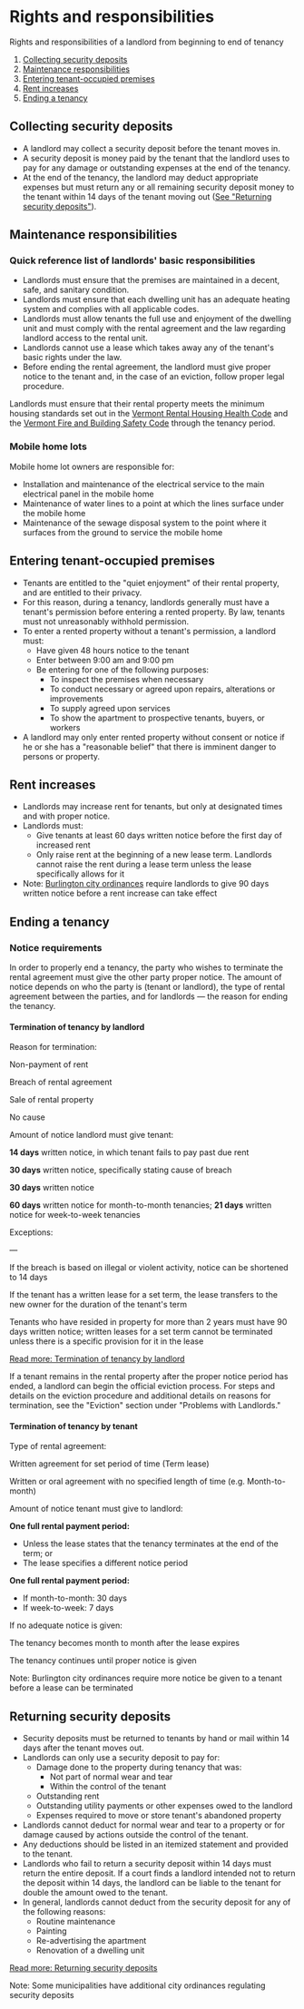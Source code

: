 ---
---
Rights and responsibilities
===========================

Rights and responsibilities of a landlord from beginning to end of tenancy

1.  [Collecting security deposits](rights-responsibilities.html#collectingsecuritydeposits)
2.  [Maintenance responsibilities](rights-responsibilities.html#maintenanceresponsibilities)
3.  [Entering tenant-occupied premises](rights-responsibilities.html#enteringtenantoccupiedpremises)
4.  [Rent increases](rights-responsibilities.html#rentincreases)
5.  [Ending a tenancy](rights-responsibilities.html#endingatenancy)

Collecting security deposits
----------------------------

*   A landlord may collect a security deposit before the tenant moves in.
*   A security deposit is money paid by the tenant that the landlord uses to pay for any damage or outstanding expenses at the end of the tenancy.
*   At the end of the tenancy, the landlord may deduct appropriate expenses but must return any or all remaining security deposit money to the tenant within 14 days of the tenant moving out ([See "Returning security deposits"](rights-responsibilities.html#returningsecuritydeposits)).

Maintenance responsibilities
----------------------------

### Quick reference list of landlords' basic responsibilities

*   Landlords must ensure that the premises are maintained in a decent, safe, and sanitary condition.
*   Landlords must ensure that each dwelling unit has an adequate heating system and complies with all applicable codes.
*   Landlords must allow tenants the full use and enjoyment of the dwelling unit and must comply with the rental agreement and the law regarding landlord access to the rental unit.
*   Landlords cannot use a lease which takes away any of the tenant's basic rights under the law.
*   Before ending the rental agreement, the landlord must give proper notice to the tenant and, in the case of an eviction, follow proper legal procedure.

Landlords must ensure that their rental property meets the minimum housing standards set out in the [Vermont Rental Housing Health Code](http://www.healthvermont.gov/sites/default/files/REG_Rental_Housing_Code.pdf) and the [Vermont Fire and Building Safety Code](http://firesafety.vermont.gov/sites/firesafety/files/pdf/06FireCodeADOPTEDJune2009CORRECTED2011.pdf) through the tenancy period.

### Mobile home lots

Mobile home lot owners are responsible for:

*   Installation and maintenance of the electrical service to the main electrical panel in the mobile home
*   Maintenance of water lines to a point at which the lines surface under the mobile home
*   Maintenance of the sewage disposal system to the point where it surfaces from the ground to service the mobile home

Entering tenant-occupied premises
---------------------------------

*   Tenants are entitled to the "quiet enjoyment" of their rental property, and are entitled to their privacy.
*   For this reason, during a tenancy, landlords generally must have a tenant's permission before entering a rented property. By law, tenants must not unreasonably withhold permission.
*   To enter a rented property without a tenant's permission, a landlord must:
    *   Have given 48 hours notice to the tenant
    *   Enter between 9:00 am and 9:00 pm
    *   Be entering for one of the following purposes:
        *   To inspect the premises when necessary
        *   To conduct necessary or agreed upon repairs, alterations or improvements
        *   To supply agreed upon services
        *   To show the apartment to prospective tenants, buyers, or workers
*   A landlord may only enter rented property without consent or notice if he or she has a "reasonable belief" that there is imminent danger to persons or property.

Rent increases
--------------

*   Landlords may increase rent for tenants, but only at designated times and with proper notice.
*   Landlords must:
    *   Give tenants at least 60 days written notice before the first day of increased rent
    *   Only raise rent at the beginning of a new lease term. Landlords cannot raise the rent during a lease term unless the lease specifically allows for it
*   Note: [Burlington city ordinances](http://library.municode.com/index.aspx?clientID=13987&stateID=45&statename=Vermont) require landlords to give 90 days written notice before a rent increase can take effect

Ending a tenancy
----------------

### Notice requirements

In order to properly end a tenancy, the party who wishes to terminate the rental agreement must give the other party proper notice. The amount of notice depends on who the party is (tenant or landlord), the type of rental agreement between the parties, and for landlords — the reason for ending the tenancy.

#### Termination of tenancy by landlord

Reason for termination:

Non-payment of rent

Breach of rental agreement

Sale of rental property

No cause

Amount of notice landlord must give tenant:

**14 days** written notice, in which tenant fails to pay past due rent

**30 days** written notice, specifically stating cause of breach

**30 days** written notice

**60 days** written notice for month-to-month tenancies; **21 days** written notice for week-to-week tenancies

Exceptions:

—

If the breach is based on illegal or violent activity, notice can be shortened to 14 days

If the tenant has a written lease for a set term, the lease transfers to the new owner for the duration of the tenant's term

Tenants who have resided in property for more than 2 years must have 90 days written notice; written leases for a set term cannot be terminated unless there is a specific provision for it in the lease

[Read more: Termination of tenancy by landlord](http://legislature.vermont.gov/statutes/section/09/137/04467)

If a tenant remains in the rental property after the proper notice period has ended, a landlord can begin the official eviction process. For steps and details on the eviction procedure and additional details on reasons for termination, see the "Eviction" section under "Problems with Landlords."

#### Termination of tenancy by tenant

Type of rental agreement:

Written agreement for set period of time (Term lease)

Written or oral agreement with no specified length of time (e.g. Month-to-month)

Amount of notice tenant must give to landlord:

**One full rental payment period:**

*   Unless the lease states that the tenancy terminates at the end of the term; or
*   The lease specifies a different notice period

**One full rental payment period:**

*   If month-to-month: 30 days
*   If week-to-week: 7 days

If no adequate notice is given:

The tenancy becomes month to month after the lease expires

The tenancy continues until proper notice is given

Note: Burlington city ordinances require more notice be given to a tenant before a lease can be terminated

Returning security deposits
---------------------------

*   Security deposits must be returned to tenants by hand or mail within 14 days after the tenant moves out.
*   Landlords can only use a security deposit to pay for:
    *   Damage done to the property during tenancy that was:
        *   Not part of normal wear and tear
        *   Within the control of the tenant
    *   Outstanding rent
    *   Outstanding utility payments or other expenses owed to the landlord
    *   Expenses required to move or store tenant's abandoned property
*   Landlords cannot deduct for normal wear and tear to a property or for damage caused by actions outside the control of the tenant.
*   Any deductions should be listed in an itemized statement and provided to the tenant.
*   Landlords who fail to return a security deposit within 14 days must return the entire deposit. If a court finds a landlord intended not to return the deposit within 14 days, the landlord can be liable to the tenant for double the amount owed to the tenant.
*   In general, landlords cannot deduct from the security deposit for any of the following reasons:
    *   Routine maintenance
    *   Painting
    *   Re-advertising the apartment
    *   Renovation of a dwelling unit

[Read more: Returning security deposits](http://legislature.vermont.gov/statutes/section/09/137/04461)

Note: Some municipalities have additional city ordinances regulating security deposits
